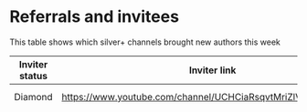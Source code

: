 # Referrals and invitees

This table shows which silver+ channels brought new authors this week

| Inviter status | Inviter link | Channel ID | Link YT | Status |
| --- | --- | --- | --- | --- |
| Diamond | https://www.youtube.com/channel/UCHCiaRsqvtMriZlVxYMP5ig | 47429 | https://www.youtube.com/channel/UCOZoIcT285APf3ZfuFynE6w | Opted Out |
|  |  |  | https://www.youtube.com/channel/UCCPaw5RCgi86RYWLuDUIcwA | Opted Out |
|  |  |  | https://www.youtube.com/channel/UCv4Z8JtqCbcLewKxk3uCo8A | Rejected |
|  |  |  | https://www.youtube.com/channel/UC6EuD21MeIaNhBWeVvfgGcQ | Bronze |
|  |  |  | https://www.youtube.com/channel/UCA6LR36ySiBQ_X6CZaYieEg | Bronze |
|  |  |  | https://www.youtube.com/channel/UCZ1nb6QeDMToU8zio2A3Vpw | Bronze |
|  |  |  | https://www.youtube.com/channel/UCxiuoLYHB7iqz2-IBfHB6BQ | Bronze |
|  |  |  | https://www.youtube.com/channel/UCOJ9e2SBK6sKgjp1VF24e1w | Rejected |
|  |  |  | https://www.youtube.com/channel/UCHjbOh9WQXEkJCDbxzw8muA | Silver |
|  |  |  | https://www.youtube.com/channel/UCRrXtI-lE0vaq-73VuX0pTA | Rejected |
|  |  |  | https://www.youtube.com/channel/UCf7IbUWtRvwRelYJfHbrsIg | Bronze |
|  |  |  | https://www.youtube.com/channel/UC5f4Ymzei0FS7aTHLwWlisA | Bronze |
|  |  |  | https://www.youtube.com/channel/UCJg-r6yHln9Wf1-aUJe0DKQ | Bronze |
|  |  |  | https://www.youtube.com/channel/UCxL6JPEdXoh7_d3KSU2vY2Q | Bronze |
|  |  |  | https://www.youtube.com/channel/UCmYFcgaqJVZQtk2Fe8MMkYA | Bronze |
|  |  |  | https://www.youtube.com/channel/UCzZXL2UkgJIvL5jqg-M-uDg | Bronze |
|  |  |  | https://www.youtube.com/channel/UCMFtqxIsADFbdfhkkiMs0MA | Rejected |
|  |  |  | https://www.youtube.com/channel/UClYBdDmhbXT791d0VuTnp9w | Rejected |
|  |  |  | https://www.youtube.com/channel/UCwGhyK2WWLbA-da6KL7yZBQ | Bronze |
|  |  |  | https://www.youtube.com/channel/UCXa18KPzAjRmmmDRjNzJQ4Q | Rejected |
|  |  |  | https://www.youtube.com/channel/UCQzDl0fiL3q4fRsdojNBb2A | Rejected |
|  |  |  | https://www.youtube.com/channel/UCoLgyi20zAXvb3_jwVzuSrg | Bronze |
|  |  |  | https://www.youtube.com/channel/UCdTKajqzuW_HjReLF8_j2yA | Bronze |
|  |  |  | https://www.youtube.com/channel/UCfnxyBKJ773N3SwhElDHmHQ | Rejected |
|  |  |  | https://www.youtube.com/channel/UCx743e586C9uRVSa6AHPsPQ | Rejected |
|  |  |  | https://www.youtube.com/channel/UC378r2XSW76OMIpFFjK9DSQ | Rejected |
|  |  |  | https://www.youtube.com/channel/UCqWEnf_us12zoLIBeJWXfTA | Rejected |
|  |  |  | https://www.youtube.com/channel/UCBhu96Q0__wOrhbVdERcbFw | Bronze |
|  |  |  | https://www.youtube.com/channel/UCwnF6VPRg22jZlxVM6JZliQ | Rejected |
|  |  |  | https://www.youtube.com/channel/UCU0sHWh_kHBTXRhjfOhRfsw | Rejected |
|  |  |  | https://www.youtube.com/channel/UCbZ1ZZorS7d2-OHeN3u_wSg | Opted Out |
|  |  |  | https://www.youtube.com/channel/UCDfR0o2o7SNNCMBK_Hxhw9A | Bronze |
|  |  |  | https://www.youtube.com/channel/UCE9eEApCUfGMKS3OB8HVZYA | Gold |
|  |  |  | https://www.youtube.com/channel/UC9hXZZW9euDSXw5wwnq3pZQ | Bronze |
|  |  |  | https://www.youtube.com/channel/UC7dnd5Xy5VaDLvrOvscaVNA | Rejected |
|  |  |  | https://www.youtube.com/channel/UCUMSTdV1FEecT4BEmq_uMVw | Bronze |
|  |  |  | https://www.youtube.com/channel/UC7doezO_TKrBCOM9A2_Y-PQ | Bronze |
|  |  |  | https://www.youtube.com/channel/UC1dGKRMh1NYbBbSffRORPsA | Bronze |
|  |  |  | https://www.youtube.com/channel/UCshLt-7DwWXOh2z1DnOTaBw | Rejected |
|  |  |  | https://www.youtube.com/channel/UCpOFPnO6DfqgMLDFu8F9cQg | Bronze |
|  |  |  | https://www.youtube.com/channel/UCKCtCx8qaDURVVRUyS3Bmaw | Opted Out |
|  |  |  | https://www.youtube.com/channel/UCoiBRnSwwRGUKHWnPTRn5JQ | Rejected |
|  |  |  | https://www.youtube.com/channel/UC3IuWm5B7E1ol2Fp45J-qKQ | Rejected |
|  |  |  | https://www.youtube.com/channel/UCMzeyFOfHrhLSODJYaeBheQ | Rejected |
|  |  |  | https://www.youtube.com/channel/UCNNzipPo9LdADv2QiziVsGA | Bronze |
|  |  |  | https://www.youtube.com/channel/UCh9OZAkYleoo_TOchjC7_Ug | Rejected |
|  |  |  | https://www.youtube.com/channel/UCIADc9zFEuXD4vKmVpxl9tQ | Rejected |
|  |  |  | https://www.youtube.com/channel/UCICQDtgwuoaWoQVgOSZs8Eg | Rejected |
|  |  |  | https://www.youtube.com/channel/UCFkVgx0I9LSQ27aovClBw8g | Silver |
|  |  |  | https://www.youtube.com/channel/UCbGwjh_NfdhIBkZnhsHV3oQ | Rejected |
|  |  |  | https://www.youtube.com/channel/UCPdxcYOyKOoqitfOITWUrgQ | Rejected |
|  |  |  | https://www.youtube.com/channel/UCBqaxwB2nLnh0et0BKLCfUQ | Bronze |
|  |  |  | https://www.youtube.com/channel/UCItKNGDguYGYw3Te715JagQ | Bronze |
|  |  |  | https://www.youtube.com/channel/UCJbs9NMRPm2gaAxrlcTfjpA | Bronze |
|  |  |  | https://www.youtube.com/channel/UCsbksVzFfeV40W9ZKbGs5fQ | Bronze |
|  |  |  | https://www.youtube.com/channel/UCAGAFBUB0aO8k_bpNeVJzeQ | Bronze |
|  |  |  | https://www.youtube.com/channel/UCNVj-9JhWDGJA7pvtfxYKVg | Rejected |
|  |  |  | https://www.youtube.com/channel/UCQXDluzQUmgoBMzNhPghGZQ | Bronze |
|  |  |  | https://www.youtube.com/channel/UCwf_2HepJ3c-pdyaPkKtzDg | Bronze |
|  |  |  | https://www.youtube.com/channel/UCvhrlAcYpcYA_XtOR5aJhfw | Rejected |
|  |  |  | https://www.youtube.com/channel/UC3LENYuizsg9yOCOu3DS_HA | Rejected |
|  |  |  | https://www.youtube.com/channel/UCf-1dF3LXv4KZn_iKmiuwJQ | Rejected |
|  |  |  | https://www.youtube.com/channel/UC_3INFhWOwxHvY4MUFqFzYw | Rejected |
|  |  |  | https://www.youtube.com/channel/UCVXQXPOfzH1l7I2430yaWuw | Rejected |
|  |  |  | https://www.youtube.com/channel/UCUrG4ewZkqxiGWa88iJ6p0w | Bronze |
|  |  |  | https://www.youtube.com/channel/UCHlw1j08FaorumzyfgzFX3Q | Bronze |
|  |  |  | https://www.youtube.com/channel/UCUbTJLS3IuHEVNiElrN3wfQ | Bronze |
|  |  |  | https://www.youtube.com/channel/UCnswFwB-AvPQv-W59gNIG1g | Rejected |
|  |  |  | https://www.youtube.com/channel/UC2DMg2R5N6HBh-q0ZLkoknw | Rejected |
|  |  |  | https://www.youtube.com/channel/UC0PVXq2m5eiSCP7oYMb3oKw | Bronze |
|  |  |  | https://www.youtube.com/channel/UCAFiPTgYvkez99cgevodbcA | Rejected |
|  |  |  | https://www.youtube.com/channel/UCAj4hpWKVJHtAu2RSmHKdQw | Bronze |
|  |  |  | https://www.youtube.com/channel/UCia17Lr56P8cibhSsj0IBkw | Rejected |
|  |  |  | https://www.youtube.com/channel/UCeJV_lvJIY32ZuwvNp_D8SQ | Bronze |
|  |  |  | https://www.youtube.com/channel/UC4e0t9g2HuIOO2n4p5nibRQ | Bronze |
|  |  |  | https://www.youtube.com/channel/UC6b-hFEDymBEVU1SAMtwZEA | Rejected |
|  |  |  | https://www.youtube.com/channel/UCarKRXbtg-tAXK1YGzzo6VQ | Bronze |
|  |  |  | https://www.youtube.com/channel/UC-V4X2Z26371ZFab4z6IDsQ | Rejected |
|  |  |  | https://www.youtube.com/channel/UCEjqS1gDpLoaerT9d7jx7dw | Rejected |
|  |  |  | https://www.youtube.com/channel/UCtarBHaVhZVFfoZofUzr6rw | Bronze |
|  |  |  | https://www.youtube.com/channel/UC43q29Zoiv0HfBPff4QoAAQ | Opted Out |
|  |  |  | https://www.youtube.com/channel/UCfkxyCgCsJBhYQOH6XLB5Ng | Bronze |
|  |  |  | https://www.youtube.com/channel/UC8QEfdTtfaCeMuKTdw50tGA | Bronze |
|  |  |  | https://www.youtube.com/channel/UCS3oDVv1PpprTc47DnQ4Fkg | Rejected |
|  |  |  | https://www.youtube.com/channel/UC1TvpmwtyUt_-OCTNscmtpw | Rejected |
|  |  |  | https://www.youtube.com/channel/UCu2TqZgwDoamzVDefY4h4XQ | Rejected |
|  |  |  | https://www.youtube.com/channel/UCJf-cEkYpia2Wes6HYYb7Ng | Rejected |
|  |  |  | https://www.youtube.com/channel/UCcdzhEfl9D3FFKAzo60Y2Ag | Gold |
|  |  |  | https://www.youtube.com/channel/UCVJ4sKs4REvwAXdd0vJidBw | Bronze |
|  |  |  | https://www.youtube.com/channel/UCo5eNQEdm4kNS1zp0yiahKQ | Rejected |
|  |  |  | https://www.youtube.com/channel/UCL2cWZoIZJFAFzFDYDevRQA | Bronze |
|  |  |  | https://www.youtube.com/channel/UCi8d5sr2nzGW1XGqVwVT9nQ | Bronze |
|  |  |  | https://www.youtube.com/channel/UCBJ-QhrWEdMKe7VXqMKCs-A | Bronze |
|  |  |  | https://www.youtube.com/channel/UCPUmFGxB_3pyKSk1Bmo6YRQ | Rejected |
|  |  |  | https://www.youtube.com/channel/UCiCHkFg9zAU8JDkZgcp-DHQ | Bronze |
|  |  |  | https://www.youtube.com/channel/UCOQK9b5jT_Sn-65DWFFh9Yg | Bronze |
|  |  |  | https://www.youtube.com/channel/UCSsDp6HDHPR86hn-7bpTU3g | Rejected |
|  |  |  | https://www.youtube.com/channel/UCwGPqzVc4VTnknku4XgCIvg | Bronze |
|  |  |  | https://www.youtube.com/channel/UCrojBljEm_ZtTBkhgqPAOMQ | Rejected |
|  |  |  | https://www.youtube.com/channel/UCpRk7HCRUs8boeVosjrqMew | Rejected |
|  |  |  | https://www.youtube.com/channel/UCkkYe2M5Uzq0dXJHN7pLFcQ | Rejected |
|  |  |  | https://www.youtube.com/channel/UCrPuZe6Ei0UbOAzNirlhWuw | Bronze |
|  |  |  | https://www.youtube.com/channel/UCQNDFGZzcPzrVoruoeqf_MQ | Bronze |
|  |  |  | https://www.youtube.com/channel/UCPxgA4sO0HGTUCLz26hjEgg | Rejected |
|  |  |  | https://www.youtube.com/channel/UCGpnRC18GuB-4CnXZnwxKOQ | Rejected |
|  |  |  | https://www.youtube.com/channel/UCrxftE-DC4jFZ2yweRR4LGg | Rejected |
|  |  |  | https://www.youtube.com/channel/UCmUdosdOhn2NLcYLUChW-cg | Bronze |
|  |  |  | https://www.youtube.com/channel/UCmNV89yZwhsOvhLzjeAbzlw | Bronze |
|  |  |  | https://www.youtube.com/channel/UCylRtX38kd-av3Dh2eNXNkw | Rejected |
|  |  |  | https://www.youtube.com/channel/UCVdGPIXQubaEPsYyW3C-ccg | Bronze |
|  |  |  | https://www.youtube.com/channel/UCmbp0-TZxADNF0r58jbdc7g | Bronze |
|  |  |  | https://www.youtube.com/channel/UCJ5G3yp8pBHCpId85EGV1sg | Rejected |
|  |  |  | https://www.youtube.com/channel/UCj10HqCFH_rDHQf0PAFtJMw | Bronze |
|  |  |  | https://www.youtube.com/channel/UCFO3Qhd1EOFrn-zuAAxbo_g | Rejected |
|  |  |  | https://www.youtube.com/channel/UC91XU0kA3oRvyuv3HktaU9Q | Rejected |
|  |  |  | https://www.youtube.com/channel/UC_znNP_BTbzqqfFYwuEryDg | Bronze |
|  |  |  | https://www.youtube.com/channel/UCFWfEGF1Ooo4irco3xzboRw | Bronze |
|  |  |  | https://www.youtube.com/channel/UC57IlkGSRmLM7cvah_pqucg | Rejected |
|  |  |  | https://www.youtube.com/channel/UCnXzu9yZOlIs9XyHmGrGt6A | Bronze |
|  |  |  | https://www.youtube.com/channel/UCfjcDLkMxDj5paG7ir47axg | Rejected |
|  |  |  | https://www.youtube.com/channel/UCihL7Ku4JpJkLKZGHPdudPA | Bronze |
|  |  |  | https://www.youtube.com/channel/UCvdb_Irs6mz_saT3UohU3JA | Rejected |
|  |  |  | https://www.youtube.com/channel/UCKbBO9mqvgqcOFIN5QnTFAA | Bronze |
|  |  |  | https://www.youtube.com/channel/UCWUkJaiNecmgw5gsS0lWMFA | Bronze |
|  |  |  | https://www.youtube.com/channel/UCm5jvxeMu6Yt-NUYeHLa9PQ | Rejected |
|  |  |  | https://www.youtube.com/channel/UCEDaRLSfQkV6QWLR1tloAwg | Bronze |
|  |  |  | https://www.youtube.com/channel/UC5JM97kb-JgnFRnIvr3YIBQ | Bronze |
|  |  |  | https://www.youtube.com/channel/UCIMuOantRKX4xp5mdKC92ZA | Bronze |
|  |  |  | https://www.youtube.com/channel/UCGV3S9GWz97mdd7lDEZ8fDw | Bronze |
|  |  |  | https://www.youtube.com/channel/UCcIY9lX7CUG5PO767komzvA | Rejected |
|  |  |  | https://www.youtube.com/channel/UCFis-Ss02UOoTUHlBztkltw | Rejected |
|  |  |  | https://www.youtube.com/channel/UCRBDn52lLVZT14SIUudNFFQ | Bronze |
|  |  |  | https://www.youtube.com/channel/UCAEIjqIvpSwGN_LNjJ_Q-hg | Rejected |
|  |  |  | https://www.youtube.com/channel/UCXVsoYAnr50WxOj3D27qdXw | Bronze |
|  |  |  | https://www.youtube.com/channel/UCyH8AaeKhGh5B1tPSW33E9g | Bronze |
|  |  |  | https://www.youtube.com/channel/UCpUSD4K_K7FsGT4HincrBcg | Bronze |
|  |  |  | https://www.youtube.com/channel/UCIgKfcE7Voqu8xmp3a8-WLw | Bronze |
|  |  |  | https://www.youtube.com/channel/UCY-JUoHrF9lwhmPXg1_jioA | Rejected |
|  |  |  | https://www.youtube.com/channel/UCgrNxX4y1BY1I_9LAxDnlng | Bronze |
|  |  |  | https://www.youtube.com/channel/UC-fK00wl1W2mxXTM4Gm1E7Q | Rejected |
|  |  |  | https://www.youtube.com/channel/UCY88B2ufqRbhEc3RGHF4gYA | Bronze |
|  |  |  | https://www.youtube.com/channel/UCc2eVNz7fZiSaT8NhfgAtww | Bronze |
|  |  |  | https://www.youtube.com/channel/UCs-f9cTF1SE_Ifwprf6PF9g | Bronze |
|  |  |  | https://www.youtube.com/channel/UCkjYpXccO6KkIBs8J2p2y2A | Rejected |
|  |  |  | https://www.youtube.com/channel/UCxu56OIzRHmDdw-jE3A6-2A | Rejected |
|  |  |  | https://www.youtube.com/channel/UCmgbd2BbNefBLlI8ubALAtw | Rejected |
|  |  |  | https://www.youtube.com/channel/UCVpHGlGFJLhpUZX-ET5nvig | Rejected |
|  |  |  | https://www.youtube.com/channel/UCYLXC02Cc9HpuYsz6fVC1Fw | Rejected |
|  |  |  | https://www.youtube.com/channel/UCooD7G8GLZEmeZaLNlNVSyA | Bronze |
|  |  |  | https://www.youtube.com/channel/UC34dGZEvgnuWVEMpiSpYKew | Rejected |
|  |  |  | https://www.youtube.com/channel/UC-NJvhGih1Zyd-Y6kc-hjDA | Rejected |
|  |  |  | https://www.youtube.com/channel/UCWIjNQqWVUM_2x1qiA-4pIA | Bronze |
|  |  |  | https://www.youtube.com/channel/UCTN2gqTf__vYceKMEtD_UGA | Rejected |
|  |  |  | https://www.youtube.com/channel/UCCMqV7qXwSfoGBPiN_dOTDA | Rejected |
|  |  |  | https://www.youtube.com/channel/UC3aQslV6nOJcWPtK3tJJGmQ | Bronze |
|  |  |  | https://www.youtube.com/channel/UCP5vdlPRnnwrDp9rTMqB4rA | Bronze |
|  |  |  | https://www.youtube.com/channel/UC8lf3okxvViaBV9zSDY2K8Q | Bronze |
|  |  |  | https://www.youtube.com/channel/UCnkA6NKN1fcXsMwoOl-ZcPw | Bronze |
|  |  |  | https://www.youtube.com/channel/UCfBJdK2UtJEwHtFPzdW3wag | Rejected |
|  |  |  | https://www.youtube.com/channel/UC9WnN5tThs1yqJhpval9r3Q | Bronze |
|  |  |  | https://www.youtube.com/channel/UCn1iGmbIcNliYZyN25cRSjg | Rejected |
|  |  |  | https://www.youtube.com/channel/UCVPEkA3W5YU56sbmIaIYffQ | Rejected |
|  |  |  | https://www.youtube.com/channel/UCrxv85CYDR2_gisU2k0hBWQ | Bronze |
|  |  |  | https://www.youtube.com/channel/UClcRZSN9nCddFKioasvEbBw | Bronze |
|  |  |  | https://www.youtube.com/channel/UCqFT0uxWnJ-D3gZFeUJYaSg | Rejected |
|  |  |  | https://www.youtube.com/channel/UCRuCrAP6n0f6B6UmNmGEHvg | Rejected |
|  |  |  | https://www.youtube.com/channel/UCz3qLs_NYetiMIHb1ZeLjzQ | Rejected |
|  |  |  | https://www.youtube.com/channel/UCnbga8icvGEj8LzX2XWpSOA | Bronze |
|  |  |  | https://www.youtube.com/channel/UCuEu4VEDyU0RAr6OQ4lcFEA | Rejected |
|  |  |  | https://www.youtube.com/channel/UC0AEcId1xl2MsZ_V3Jf2Ycw | Bronze |
|  |  |  | https://www.youtube.com/channel/UCsFjr1wtkwOGN067pCm2Fkw | Bronze |
|  |  |  | https://www.youtube.com/channel/UCalCs-9zbS1WfU9ycERRbxg | Rejected |
|  |  |  | https://www.youtube.com/channel/UC2CayOV95xC1T-0a6vmkeTg | Rejected |
|  |  |  | https://www.youtube.com/channel/UC6wzjFaZKeSw4JXlDQvklIg | Rejected |
|  |  |  | https://www.youtube.com/channel/UC_CYHjYz-pXYxWKGo2lJp9Q | Rejected |
|  |  |  | https://www.youtube.com/channel/UC7YjUPXQg2h8XLNDkgmI8vA | Bronze |
|  |  |  | https://www.youtube.com/channel/UCB-rlBtWjCopwJPM3UpWtQQ | Rejected |
|  |  |  | https://www.youtube.com/channel/UCuvfntLj91oTuui4lDaZHQA | Bronze |
|  |  |  | https://www.youtube.com/channel/UCakdmdNucvzWCtqJimNO5kQ | Rejected |
|  |  |  | https://www.youtube.com/channel/UCm9B7r2NDTTFRrteg2aUyyw | Rejected |
|  |  |  | https://www.youtube.com/channel/UCxwQOgb7huBLuJ2y3wYt4jg | Bronze |
|  |  |  | https://www.youtube.com/channel/UCmF2ZVD2Q5LfJ9r5mIfm38Q | Bronze |
|  |  |  | https://www.youtube.com/channel/UCaeeM4-FG-V-WdEms9FsXpg | Bronze |
|  |  |  | https://www.youtube.com/channel/UC1QlodYElHFtWQEhJ-nFIMA | Rejected |
|  |  |  | https://www.youtube.com/channel/UCW5hpgzbMKWdq7fPNFrlAHw | Rejected |
|  |  |  | https://www.youtube.com/channel/UCZYfGeha70GWz3XJX4o4Ang | Rejected |
|  |  |  | https://www.youtube.com/channel/UCjQFFC2vXxzv-diN8lQKMUw | Bronze |
|  |  |  | https://www.youtube.com/channel/UCI40jXCUgacI98GpLljpg3w | Rejected |
|  |  |  | https://www.youtube.com/channel/UCaZKWdAeRTHCD8fyDb_lmbQ | Rejected |
|  |  |  | https://www.youtube.com/channel/UCJ1ym1ORfpQpt0P-EUa5mjg | Bronze |
|  |  |  | https://www.youtube.com/channel/UC6WI-HSNAgRcNwLL0PiZv9A | Rejected |
|  |  |  | https://www.youtube.com/channel/UCv1A8euXXyTVd9GmOMyrNVw | Bronze |
|  |  |  | https://www.youtube.com/channel/UC-N59omcm9qBSl_aHqcQFwQ | Rejected |
|  |  |  | https://www.youtube.com/channel/UCiRQDxLW0rYsdjrilsjxxVQ | Rejected |
|  |  |  | https://www.youtube.com/channel/UCQAFig77LhBNLn-lDbiTETQ | Rejected |
|  |  |  | https://www.youtube.com/channel/UCUE7IXTtFmMOrk3h9X_OpTA | Rejected |
|  |  |  | https://www.youtube.com/channel/UCtqd6n6LWVBw0A5H6cTPPtA | Rejected |
|  |  |  | https://www.youtube.com/channel/UC9_y0i8sKiIFqpZO3jIjVRQ | Bronze |
|  |  |  | https://www.youtube.com/channel/UCIOr5XlIlNB9pSjMjtCj7sw | Bronze |
|  |  |  | https://www.youtube.com/channel/UCPg2nVImScV0ORT-pzIj20g | Bronze |
|  |  |  | https://www.youtube.com/channel/UC6uyZZuyS0dV-Ehjwz-JM8g | Bronze |
|  |  |  | https://www.youtube.com/channel/UC09UZ9LtRdg6Mi_JfvaQoiw | Rejected |
|  |  |  | https://www.youtube.com/channel/UCOgNHKBKYf-JxEF_o3NkWlg | Bronze |
|  |  |  | https://www.youtube.com/channel/UCw9cQoZBtCtylFR6oDq2IxQ | Bronze |
|  |  |  | https://www.youtube.com/channel/UCvadXcEKNvznOJ8wRtL0Uyg | Rejected |
|  |  |  | https://www.youtube.com/channel/UCjtFWuehxkjBfs6GftDHCzw | Bronze |
|  |  |  | https://www.youtube.com/channel/UCJGyvLpRl4NH1UXjmE4BL-w | Rejected |
|  |  |  | https://www.youtube.com/channel/UCjqN0cPiw8xhoJgWPeV-CyQ | Bronze |
|  |  |  | https://www.youtube.com/channel/UCLtp_GJwjMUUQUc19WVX-ag | Bronze |
|  |  |  | https://www.youtube.com/channel/UC-7HUgPrGTZ_NdXuzXP3mOw | Rejected |
|  |  |  | https://www.youtube.com/channel/UClwECQQuQpL63Llj6I4NNwQ | Rejected |
|  |  |  | https://www.youtube.com/channel/UCt1_2Nzex4q9JABcyoywJUg | Rejected |
|  |  |  | https://www.youtube.com/channel/UCDbGjX43hKHnk7ZRLBu1PSg | Rejected |
|  |  |  | https://www.youtube.com/channel/UCkwJJD4qn873PPXlZrVrfXA | Bronze |
|  |  |  | https://www.youtube.com/channel/UCBvGexcLBd-q6WwKTSKe3dA | Rejected |
|  |  |  | https://www.youtube.com/channel/UC9TdgTi-IZU_EDv1zEYIyZg | Bronze |
|  |  |  | https://www.youtube.com/channel/UCn_NDy2-X8O58hcDshj4edg | Bronze |
|  |  |  | https://www.youtube.com/channel/UCeqqQAXYG1p0T7f_I4KvAGg | Rejected |
|  |  |  | https://www.youtube.com/channel/UCUrTn3DI4b00_MGQDW1saNw | Rejected |
|  |  |  | https://www.youtube.com/channel/UCsVR3ebVju7S-bU9e1fLm2Q | Rejected |
|  |  |  | https://www.youtube.com/channel/UCUhcgUVGaCwCB4xmvTt0eXQ | Bronze |
|  |  |  | https://www.youtube.com/channel/UC7dzJyCACss6D6W1Ov2emsg | Rejected |
|  |  |  | https://www.youtube.com/channel/UCImzJeF-C2OiAc1D4CfGI1Q | Bronze |
|  |  |  | https://www.youtube.com/channel/UCKrUP_OKTZLct-sTAWqmM2g | Bronze |
|  |  |  | https://www.youtube.com/channel/UCnZYeRpj_H8lkOS02b0X1Og | Bronze |
|  |  |  | https://www.youtube.com/channel/UCDTz8HSlB4-CR-b423G_P3g | Bronze |
|  |  |  | https://www.youtube.com/channel/UC129QUxeKOZU8_WX1v1o4Pw | Rejected |
|  |  |  | https://www.youtube.com/channel/UCKpjev2O6mgWZ_3UCZglZzg | Rejected |
|  |  |  | https://www.youtube.com/channel/UCs747WaeFVqh0V85Nth1a0w | Rejected |
|  |  |  | https://www.youtube.com/channel/UC-mA4lKLxC2P-RJQm_15Rew | Rejected |
|  |  |  | https://www.youtube.com/channel/UCb04EPGcGrWiAH4QL1G-VAg | Bronze |
|  |  |  | https://www.youtube.com/channel/UCOPYmvk7aUD5bfZkH5bQaiQ | Bronze |
|  |  |  | https://www.youtube.com/channel/UCgRQsn226dEX3gp01c40-wA | Bronze |
|  |  |  | https://www.youtube.com/channel/UCbJ0SDnnL-vDEeLKXRGeeHw | Bronze |
|  |  |  | https://www.youtube.com/channel/UCVgMBonncjINrztgLNUTaqw | Rejected |
|  |  |  | https://www.youtube.com/channel/UCnct6X6WP9mxpnOvI7LJNFg | Rejected |
|  |  |  | https://www.youtube.com/channel/UCamKLK68oAYXSujsyWclJxA | Bronze |
|  |  |  | https://www.youtube.com/channel/UCu6qU7la4zvxKO5ZkUOrDXA | Bronze |
|  |  |  | https://www.youtube.com/channel/UCYZFyOH9d-D5Q71TKm9Z5Aw | Rejected |
|  |  |  | https://www.youtube.com/channel/UCiyb3jehpi32nGTcuLc1fUg | Rejected |
|  |  |  | https://www.youtube.com/channel/UCl0RzrFbGNrb5nIOQrClICg | Rejected |
|  |  |  | https://www.youtube.com/channel/UCfy9HIU7i5DvM3FmXOzOHaw | Bronze |
|  |  |  | https://www.youtube.com/channel/UCZ-39h5hOAQRDmlD6Yj8I5g | Bronze |
|  | https://www.youtube.com/channel/UCNX3bQ6Po8el88sBOkw75ow | 52319 | https://www.youtube.com/channel/UCq8znjE9dWJL3Wc2YRMRrVw | Silver |
| Gold | https://www.youtube.com/channel/UCBPGSbZZ-ORdqrt2-tOrO9w | 42049 | https://www.youtube.com/channel/UC2y3X0x6g1vk5b8ZDRKDD7g | Bronze |
|  | https://www.youtube.com/channel/UCuJx6FlSRTGRVVAJQ4E9IMg | 43600 | https://www.youtube.com/channel/UC-8JuyYi_j1THnGApm_GjEg | Bronze |
|  |  |  | https://www.youtube.com/channel/UCK4TmmXIvTvWk_EIlyhYNSw | Bronze |
|  |  |  | https://www.youtube.com/channel/UC4UJwHByPnTRtlvKc3SChrA | Rejected |
|  | https://www.youtube.com/channel/UCOIlXIPMED7cP4pEdjDpfAA | 47867 | https://www.youtube.com/channel/UCGODYxXLbIbP5tYHka2VfDQ | Rejected |
|  | https://www.youtube.com/channel/UCUHgcuvYUwttB7hD0qjCf_A | 49243 | https://www.youtube.com/channel/UCaBQUOk5oDnnwXeoly2BQrg | Rejected |
|  | https://www.youtube.com/channel/UC0KbdZ_6Ehp8uW5yF68RRpw | 50504 | https://www.youtube.com/channel/UCCZPKKbX40_-Dmr-A1FZFYQ | Bronze |
|  | https://www.youtube.com/channel/UCWVGVExuNIlV22NGCXtLIIw | 48243 | https://www.youtube.com/channel/UCAWsf8z-hySPiLJgUJtdt2g | Bronze |
|  |  |  | https://www.youtube.com/channel/UCjM9xsa5IaWhSNNLjhp31eQ | Bronze |
|  |  |  | https://www.youtube.com/channel/UCOqbryLarsCEYFvpb_jmHoA | Bronze |
|  |  |  | https://www.youtube.com/channel/UCXG2P0u2Myo8O40TEgim6_A | Bronze |
|  |  |  | https://www.youtube.com/channel/UC2lB5feHIxHFyocfAll8ueg | Bronze |
|  |  |  | https://www.youtube.com/channel/UC24F79HlkjI-9PGAWRVvL8g | Silver |
| Silver | https://www.youtube.com/channel/UCxR7Ku4TAsuQHllw1HNzUsg | 38839 | https://www.youtube.com/channel/UCXA90maiRivIYWz1vAEesQw | Rejected |
|  | https://www.youtube.com/channel/UCin71YrWHEssfFtfENKEwNw | 41203 | https://www.youtube.com/channel/UCRfR5PNdxo82kbgUMXFYNjQ | Rejected |
|  | https://www.youtube.com/channel/UCod7JodzJNb9AFlxC4DYm5w | 50135 | https://www.youtube.com/channel/UC8xvcuEEEzIvGQPuO_a2J-w | Rejected |
|  | https://www.youtube.com/channel/UCBbpDru8D8p-eMWuAHPH1SA | 43837 | https://www.youtube.com/channel/UCpSavboSL8TwvONK468T0kw | Rejected |
|  | https://www.youtube.com/channel/UCVfXf1SOBx3wGmH2ccGqQMw | 48772 | https://www.youtube.com/channel/UCprNINmd5rcF8AWaiLyUddg | Bronze |
|  | https://www.youtube.com/channel/UCAJo3q37kzaB-BwVxZnboBw | 49345 | https://www.youtube.com/channel/UCdL6Uj3oOZSHX0KeUjEnWHw | Rejected |
|  | https://www.youtube.com/channel/UCTklFfheQpsiJMAIM8gpSAQ | 50882 | https://www.youtube.com/channel/UCAI6CLP40MHD9iJr3vdLbDA | Rejected |
|  | https://www.youtube.com/channel/UC_J19lKignAGeeQE8LRkVwQ | 51578 | https://www.youtube.com/channel/UC-6OdwOOVXqaeml7wZpySag | Rejected |
|  |  |  | https://www.youtube.com/channel/UCiylB_QZUj3mO8BdqDvaSfQ | Rejected |
|  |  |  | https://www.youtube.com/channel/UCN4v9T_7QEHefcNJXkbaR1Q | Bronze |
|  |  |  | https://www.youtube.com/channel/UCkL-WPbJHdMHhfQMPMTdpdw | Rejected |
|  |  |  | https://www.youtube.com/channel/UCDAFcxSCxPGD2UN5pDW6FHg | Rejected |
|  |  |  | https://www.youtube.com/channel/UChIRE8_KWs8RerFHdLBe-fA | Rejected |
|  |  |  | https://www.youtube.com/channel/UCZ3G-s8bi_cl2aQSDy7QmFA | Rejected |
|  |  |  | https://www.youtube.com/channel/UCAcT4QFfLsr0FRshjH8VhJw | Rejected |
|  |  |  | https://www.youtube.com/channel/UCjd3rkUcQAkDm4d3zuhI8VA | Rejected |
|  |  |  | https://www.youtube.com/channel/UCbKeF_3jFFJtgpbFawjweTw | Rejected |
|  |  |  | https://www.youtube.com/channel/UCgjh1D8nqNe_IXDFMTeDaSA | Rejected |
|  |  |  | https://www.youtube.com/channel/UC2XcdMNzH1Id1jppaLz82IQ | Rejected |
|  |  |  | https://www.youtube.com/channel/UCNg_xiT4F39jeXyjhku-HrA | Rejected |
|  |  |  | https://www.youtube.com/channel/UCkPlCTTtcV55TllHdrMFbiw | Bronze |
|  | https://www.youtube.com/channel/UCK95A90P0zy6-OaHQ6TI8WQ | 26986 | https://www.youtube.com/channel/UCJXyYPRfyf8oqYvbzntMgeA | Rejected |
|  |  |  | https://www.youtube.com/channel/UCznZH0WCJleC4hbSHof63OQ | Bronze |
|  |  |  | https://www.youtube.com/channel/UCdK2oRgncskupzboCFz0VoQ | Bronze |
|  |  |  | https://www.youtube.com/channel/UCZuOXSh_D6acAhBy6Z22_qA | Rejected |
|  |  |  | https://www.youtube.com/channel/UCdrztRnddaeILifUFZqdYGw | Bronze |
|  |  |  | https://www.youtube.com/channel/UCWEXi8jTjT3kI2t-8NNcDpA | Rejected |
|  | https://www.youtube.com/channel/UC3C7500zgxQCCO4G-iKDI_A | 51557 | https://www.youtube.com/channel/UC7davuO-3Eg63Be_Ol-FW0w | Rejected |
|  | https://www.youtube.com/channel/UCWzprcSPw6xUTbIrHtUwnig | 27598 | https://www.youtube.com/channel/UC_MnSoI7gnhjLnsR3bidPug | Bronze |
|  | https://www.youtube.com/channel/UCjys5Zp07RNBNdCwpEpRBsA | 54225 | https://www.youtube.com/channel/UCKcp4s9OnzMO_dh1gJblmeQ | Gold |
|  |  |  | https://www.youtube.com/channel/UC2tpVhLRvg2MFoJYKEO1mEw | Bronze |